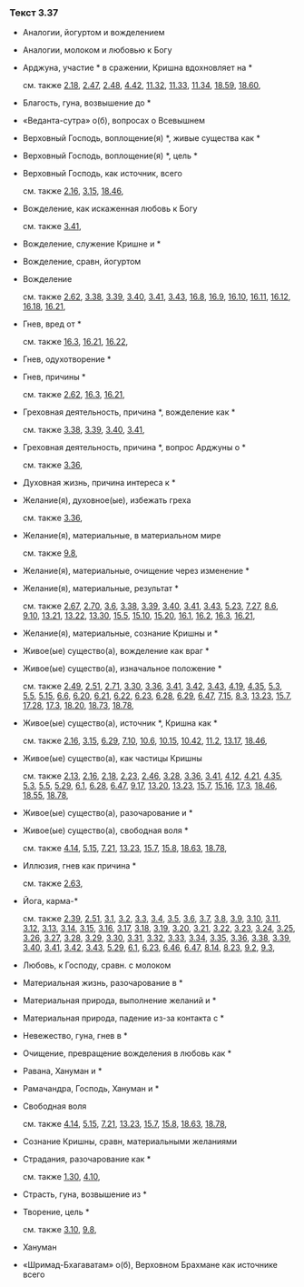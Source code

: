 ### Текст 3.37
	
- Аналогии, йогуртом и вожделением

	
- Аналогии, молоком и любовью к Богу

	
- Арджуна, участие * в сражении, Кришна вдохновляет на *

	см. также  [2.18](../02/0218.md),  [2.47](../02/0247.md),  [2.48](../02/0248.md),  [4.42](../04/0442.md),  [11.32](../11/1132.md),  [11.33](../11/1133.md),  [11.34](../11/1134.md),  [18.59](../18/1859.md),  [18.60](../18/1860.md), 
	
- Благость, гуна, возвышение до *

	
- «Веданта-сутра» о(б), вопросах о Всевышнем

	
- Верховный Господь, воплощение(я) *, живые существа как *

	
- Верховный Господь, воплощение(я) *, цель *

	
- Верховный Господь, как источник, всего

	см. также  [2.16](../02/0216.md),  [3.15](../03/0315.md),  [18.46](../18/1846.md), 
	
- Вожделение, как искаженная любовь к Богу

	см. также  [3.41](../03/0341.md), 
	
- Вожделение, служение Кришне и *

	
- Вожделение, сравн, йогуртом

	
- Вожделение

	см. также  [2.62](../02/0262.md),  [3.38](../03/0338.md),  [3.39](../03/0339.md),  [3.40](../03/0340.md),  [3.41](../03/0341.md),  [3.43](../03/0343.md),  [16.8](../16/1608.md),  [16.9](../16/1609.md),  [16.10](../16/1610.md),  [16.11](../16/1611.md),  [16.12](../16/1612.md),  [16.18](../16/1618.md),  [16.21](../16/1621.md), 
	
- Гнев, вред от *

	см. также  [16.3](../16/1603.md),  [16.21](../16/1621.md),  [16.22](../16/1622.md), 
	
- Гнев, одухотворение *

	
- Гнев, причины *

	см. также  [2.62](../02/0262.md),  [16.3](../16/1603.md),  [16.21](../16/1621.md), 
	
- Греховная деятельность, причина *, вожделение как *

	см. также  [3.38](../03/0338.md),  [3.39](../03/0339.md),  [3.40](../03/0340.md),  [3.41](../03/0341.md), 
	
- Греховная деятельность, причина *, вопрос Арджуны о *

	см. также  [3.36](../03/0336.md), 
	
- Духовная жизнь, причина интереса к *

	
- Желание(я), духовное(ые), избежать греха

	см. также  [3.36](../03/0336.md), 
	
- Желание(я), материальные, в материальном мире

	см. также  [9.8](../09/0908.md), 
	
- Желание(я), материальные, очищение через изменение *

	
- Желание(я), материальные, результат *

	см. также  [2.67](../02/0267.md),  [2.70](../02/0270.md),  [3.6](../03/0306.md),  [3.38](../03/0338.md),  [3.39](../03/0339.md),  [3.40](../03/0340.md),  [3.41](../03/0341.md),  [3.43](../03/0343.md),  [5.23](../05/0523.md),  [7.27](../07/0727.md),  [8.6](../08/0806.md),  [9.10](../09/0910.md),  [13.21](../13/1321.md),  [13.22](../13/1322.md),  [13.30](../13/1330.md),  [15.5](../15/1505.md),  [15.10](../15/1510.md),  [15.20](../15/1520.md),  [16.1](../16/1601.md),  [16.2](../16/1602.md),  [16.3](../16/1603.md),  [16.21](../16/1621.md), 
	
- Желание(я), материальные, сознание Кришны и *

	
- Живое(ые) существо(а), вожделение как враг *

	
- Живое(ые) существо(а), изначальное положение *

	см. также  [2.49](../02/0249.md),  [2.51](../02/0251.md),  [2.71](../02/0271.md),  [3.30](../03/0330.md),  [3.36](../03/0336.md),  [3.41](../03/0341.md),  [3.42](../03/0342.md),  [3.43](../03/0343.md),  [4.19](../04/0419.md),  [4.35](../04/0435.md),  [5.3](../05/0503.md),  [5.5](../05/0505.md),  [5.15](../05/0515.md),  [6.6](../06/0606.md),  [6.20](../06/0620.md),  [6.21](../06/0621.md),  [6.22](../06/0622.md),  [6.23](../06/0623.md),  [6.28](../06/0628.md),  [6.29](../06/0629.md),  [6.47](../06/0647.md),  [7.15](../07/0715.md),  [8.3](../08/0803.md),  [13.23](../13/1323.md),  [15.7](../15/1507.md),  [17.28](../17/1728.md),  [17.3](../17/1703.md),  [18.20](../18/1820.md),  [18.73](../18/1873.md),  [18.78](../18/1878.md), 
	
- Живое(ые) существо(а), источник *, Кришна как *

	см. также  [2.16](../02/0216.md),  [3.15](../03/0315.md),  [6.29](../06/0629.md),  [7.10](../07/0710.md),  [10.6](../10/1006.md),  [10.15](../10/1015.md),  [10.42](../10/1042.md),  [11.2](../11/1102.md),  [13.17](../13/1317.md),  [18.46](../18/1846.md), 
	
- Живое(ые) существо(а), как частицы Кришны

	см. также  [2.13](../02/0213.md),  [2.16](../02/0216.md),  [2.18](../02/0218.md),  [2.23](../02/0223.md),  [2.46](../02/0246.md),  [3.28](../03/0328.md),  [3.36](../03/0336.md),  [3.41](../03/0341.md),  [4.12](../04/0412.md),  [4.21](../04/0421.md),  [4.35](../04/0435.md),  [5.3](../05/0503.md),  [5.5](../05/0505.md),  [5.29](../05/0529.md),  [6.1](../06/0601.md),  [6.28](../06/0628.md),  [6.47](../06/0647.md),  [9.17](../09/0917.md),  [13.20](../13/1320.md),  [13.23](../13/1323.md),  [15.7](../15/1507.md),  [15.16](../15/1516.md),  [17.3](../17/1703.md),  [18.46](../18/1846.md),  [18.55](../18/1855.md),  [18.78](../18/1878.md), 
	
- Живое(ые) существо(а), разочарование и *

	
- Живое(ые) существо(а), свободная воля *

	см. также  [4.14](../04/0414.md),  [5.15](../05/0515.md),  [7.21](../07/0721.md),  [13.23](../13/1323.md),  [15.7](../15/1507.md),  [15.8](../15/1508.md),  [18.63](../18/1863.md),  [18.78](../18/1878.md), 
	
- Иллюзия, гнев как причина *

	см. также  [2.63](../02/0263.md), 
	
- Йога, карма-*

	см. также  [2.39](../02/0239.md),  [2.51](../02/0251.md),  [3.1](../03/0301.md),  [3.2](../03/0302.md),  [3.3](../03/0303.md),  [3.4](../03/0304.md),  [3.5](../03/0305.md),  [3.6](../03/0306.md),  [3.7](../03/0307.md),  [3.8](../03/0308.md),  [3.9](../03/0309.md),  [3.10](../03/0310.md),  [3.11](../03/0311.md),  [3.12](../03/0312.md),  [3.13](../03/0313.md),  [3.14](../03/0314.md),  [3.15](../03/0315.md),  [3.16](../03/0316.md),  [3.17](../03/0317.md),  [3.18](../03/0318.md),  [3.19](../03/0319.md),  [3.20](../03/0320.md),  [3.21](../03/0321.md),  [3.22](../03/0322.md),  [3.23](../03/0323.md),  [3.24](../03/0324.md),  [3.25](../03/0325.md),  [3.26](../03/0326.md),  [3.27](../03/0327.md),  [3.28](../03/0328.md),  [3.29](../03/0329.md),  [3.30](../03/0330.md),  [3.31](../03/0331.md),  [3.32](../03/0332.md),  [3.33](../03/0333.md),  [3.34](../03/0334.md),  [3.35](../03/0335.md),  [3.36](../03/0336.md),  [3.38](../03/0338.md),  [3.39](../03/0339.md),  [3.40](../03/0340.md),  [3.41](../03/0341.md),  [3.42](../03/0342.md),  [3.43](../03/0343.md),  [5.29](../05/0529.md),  [6.1](../06/0601.md),  [6.23](../06/0623.md),  [6.46](../06/0646.md),  [6.47](../06/0647.md),  [8.14](../08/0814.md),  [8.23](../08/0823.md),  [9.2](../09/0902.md),  [9.3](../09/0903.md), 
	
- Любовь, к Господу, сравн. с молоком

	
- Материальная жизнь, разочарование в *

	
- Материальная природа, выполнение желаний и *

	
- Материальная природа, падение из-за контакта с *

	
- Невежество, гуна, гнев в *

	
- Очищение, превращение вожделения в любовь как *

	
- Равана, Хануман и *

	
- Рамачандра, Господь, Хануман и *

	
- Свободная воля

	см. также  [4.14](../04/0414.md),  [5.15](../05/0515.md),  [7.21](../07/0721.md),  [13.23](../13/1323.md),  [15.7](../15/1507.md),  [15.8](../15/1508.md),  [18.63](../18/1863.md),  [18.78](../18/1878.md), 
	
- Сознание Кришны, сравн, материальными желаниями

	
- Страдания, разочарование как *

	см. также  [1.30](../01/0130.md),  [4.10](../04/0410.md), 
	
- Страсть, гуна, возвышение из *

	
- Творение, цель *

	см. также  [3.10](../03/0310.md),  [9.8](../09/0908.md), 
	
- Хануман

	
- «Шримад-Бхагаватам» о(б), Верховном Брахмане как источнике всего

